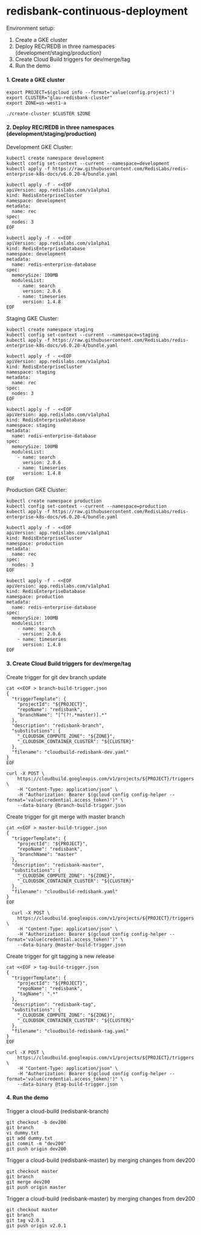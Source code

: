 # redisbank-continuous-deployment

Environment setup:
1. Create a GKE cluster
2. Deploy REC/REDB in three namespaces (development/staging/production)
3. Create Cloud Build triggers for dev/merge/tag
4. Run the demo



#### 1. Create a GKE cluster
```
export PROJECT=$(gcloud info --format='value(config.project)')
export CLUSTER="glau-redisbank-cluster"
export ZONE=us-west1-a

./create-cluster $CLUSTER $ZONE
```


#### 2. Deploy REC/REDB in three namespaces (development/staging/production)
Development GKE Cluster:
```
kubectl create namespace development
kubectl config set-context --current --namespace=development
kubectl apply -f https://raw.githubusercontent.com/RedisLabs/redis-enterprise-k8s-docs/v6.0.20-4/bundle.yaml

kubectl apply -f - <<EOF
apiVersion: app.redislabs.com/v1alpha1
kind: RedisEnterpriseCluster
namespace: development
metadata:
  name: rec
spec:
  nodes: 3
EOF

kubectl apply -f - <<EOF
apiVersion: app.redislabs.com/v1alpha1
kind: RedisEnterpriseDatabase
namespace: development
metadata:
  name: redis-enterprise-database
spec:
  memorySize: 100MB
  modulesList:
    - name: search
      version: 2.0.6
    - name: timeseries
      version: 1.4.8
EOF
```
Staging GKE Cluster:
```
kubectl create namespace staging
kubectl config set-context --current --namespace=staging
kubectl apply -f https://raw.githubusercontent.com/RedisLabs/redis-enterprise-k8s-docs/v6.0.20-4/bundle.yaml

kubectl apply -f - <<EOF
apiVersion: app.redislabs.com/v1alpha1
kind: RedisEnterpriseCluster
namespace: staging
metadata:
  name: rec
spec:
  nodes: 3
EOF

kubectl apply -f - <<EOF
apiVersion: app.redislabs.com/v1alpha1
kind: RedisEnterpriseDatabase
namespace: staging
metadata:
  name: redis-enterprise-database
spec:
  memorySize: 100MB
  modulesList:
    - name: search
      version: 2.0.6
    - name: timeseries
      version: 1.4.8
EOF
```
Production GKE Cluster:
```
kubectl create namespace production
kubectl config set-context --current --namespace=production
kubectl apply -f https://raw.githubusercontent.com/RedisLabs/redis-enterprise-k8s-docs/v6.0.20-4/bundle.yaml

kubectl apply -f - <<EOF
apiVersion: app.redislabs.com/v1alpha1
kind: RedisEnterpriseCluster
namespace: production
metadata:
  name: rec
spec:
  nodes: 3
EOF

kubectl apply -f - <<EOF
apiVersion: app.redislabs.com/v1alpha1
kind: RedisEnterpriseDatabase
namespace: production
metadata:
  name: redis-enterprise-database
spec:
  memorySize: 100MB
  modulesList:
    - name: search
      version: 2.0.6
    - name: timeseries
      version: 1.4.8
EOF
```


#### 3. Create Cloud Build triggers for dev/merge/tag
Create trigger for git dev branch update
```
cat <<EOF > branch-build-trigger.json
{
  "triggerTemplate": {
    "projectId": "${PROJECT}",
    "repoName": "redisbank",
    "branchName": "[^(?!.*master)].*"
  },
  "description": "redisbank-branch",
  "substitutions": {
    "_CLOUDSDK_COMPUTE_ZONE": "${ZONE}",
    "_CLOUDSDK_CONTAINER_CLUSTER": "${CLUSTER}"
  },
  "filename": "cloudbuild-redisbank-dev.yaml"
}
EOF

curl -X POST \
    https://cloudbuild.googleapis.com/v1/projects/${PROJECT}/triggers \
    -H "Content-Type: application/json" \
    -H "Authorization: Bearer $(gcloud config config-helper --format='value(credential.access_token)')" \
    --data-binary @branch-build-trigger.json
```
Create trigger for git merge with master branch
```
cat <<EOF > master-build-trigger.json
{
  "triggerTemplate": {
    "projectId": "${PROJECT}",
    "repoName": "redisbank",
    "branchName": "master"
  },
  "description": "redisbank-master",
  "substitutions": {
    "_CLOUDSDK_COMPUTE_ZONE": "${ZONE}",
    "_CLOUDSDK_CONTAINER_CLUSTER": "${CLUSTER}"
  },
  "filename": "cloudbuild-redisbank.yaml"
}
EOF

  curl -X POST \
    https://cloudbuild.googleapis.com/v1/projects/${PROJECT}/triggers \
    -H "Content-Type: application/json" \
    -H "Authorization: Bearer $(gcloud config config-helper --format='value(credential.access_token)')" \
    --data-binary @master-build-trigger.json

```
Create trigger for git tagging a new release
```
cat <<EOF > tag-build-trigger.json
{
  "triggerTemplate": {
    "projectId": "${PROJECT}",
    "repoName": "redisbank",
    "tagName": ".*"
  },
  "description": "redisbank-tag",
  "substitutions": {
    "_CLOUDSDK_COMPUTE_ZONE": "${ZONE}",
    "_CLOUDSDK_CONTAINER_CLUSTER": "${CLUSTER}"
  },
  "filename": "cloudbuild-redisbank-tag.yaml"
}
EOF

curl -X POST \
    https://cloudbuild.googleapis.com/v1/projects/${PROJECT}/triggers \
    -H "Content-Type: application/json" \
    -H "Authorization: Bearer $(gcloud config config-helper --format='value(credential.access_token)')" \
    --data-binary @tag-build-trigger.json  
```


#### 4. Run the demo
Trigger a cloud-build (redisbank-branch)     
```
git checkout -b dev200
git branch 
vi dummy.txt
git add dummy.txt
git commit -m "dev200"
git push origin dev200
```


Trigger a cloud-build (redisbank-master) by merging changes from dev200  
```
git checkout master
git branch
git merge dev200
git push origin master
```


Trigger a cloud-build (redisbank-master) by merging changes from dev200  
```
git checkout master
git branch
git tag v2.0.1
git push origin v2.0.1
```
